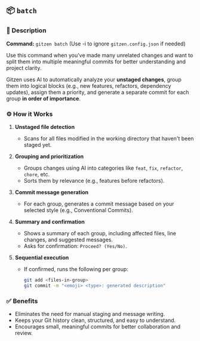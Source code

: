 ## 📦 `batch`

### 📌 Description

**Command:** `gitzen batch` (Use -i to ignore `gitzen.config.json` if needed)

Use this command when you've made many unrelated changes and want to split them into multiple meaningful commits for better understanding and project clarity.

Gitzen uses AI to automatically analyze your **unstaged changes**, group them into logical blocks (e.g., new features, refactors, dependency updates), assign them a priority, and generate a separate commit for each group **in order of importance**.

### ⚙️ How it Works

1. **Unstaged file detection**

   * Scans for all files modified in the working directory that haven't been staged yet.

2. **Grouping and prioritization**

   * Groups changes using AI into categories like `feat`, `fix`, `refactor`, `chore`, etc.
   * Sorts them by relevance (e.g., features before refactors).

3. **Commit message generation**

   * For each group, generates a commit message based on your selected style (e.g., Conventional Commits).

4. **Summary and confirmation**

   * Shows a summary of each group, including affected files, line changes, and suggested messages.
   * Asks for confirmation: `Proceed? (Yes/No)`.

5. **Sequential execution**

   * If confirmed, runs the following per group:

     ```bash
     git add <files-in-group>
     git commit -m "<emoji> <type>: generated description"
     ```

### ✅ Benefits

* Eliminates the need for manual staging and message writing.
* Keeps your Git history clean, structured, and easy to understand.
* Encourages small, meaningful commits for better collaboration and review.
